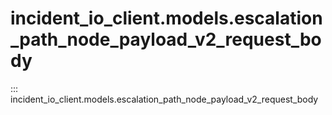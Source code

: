 # incident_io_client.models.escalation_path_node_payload_v2_request_body

::: incident_io_client.models.escalation_path_node_payload_v2_request_body
